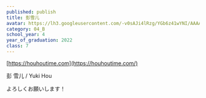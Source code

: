 ```yaml
---
published: publish
title: 彭雪儿
avatar: https://lh3.googleusercontent.com/-v0sAJi4lRzg/YGb6z41wYNI/AAAAAAAAUwA/Kt55C1sUeXMXv8oor7q6KlA8M_5ymuQjQCE0YBhgLKroEAL1Ocqz3J0DipIWvs9j0SFrgtjPUgaRSmIxavDoY_uV8OrYhkMVn-ZSb5UNsYfLgIH3400FOa7UI_83QuTAv8sQB2IYUJ4Z--cp1x4ETSmBh2IBxVMkpoKLC07Bgnxf1UEThaM2b47dSflJ2k5KiruSw--4qvz6PE6Kg11GhOvBLYZognZTPMRiJXcpZfI3qnqkVWGJ25ueSfwP23AFKwvNDy86Zwv41cT3HhYluTkrCPM0ZYTGBwKp7n2HC9NNlCfeHFKd9kyCqa7Foke4dJGOEfosrXoZZFUsILw6sUlwFum0AKp5OoXRK7XOVk3ttV98ey4wVUgG4LHi4uyO0JY20YqwypoxIxxAl7eZ4xgPYipBmvt80kQqxaXi5ddgWdInKse6YzSncqf3y3SUN1sKGMQTTKjFVRoqLhmoR8-RXyB5AgBcyjmkheZijohafvDLC8UOoZMoMRv0qELpejeXSNFCDEvwHKp11wwuA3j-uMCXTh9d8yvM5rdKxAFau3HqNIqzQWqzssnzSgFLR5XJ13nZl8zPsb9F5xUxBMt-QuwCNy1QLN8j2TZxEDs61o9s0YrjNVPpN9t5Bbko4cEi77tgQh7ECIO9rgo0fd4CPFTRaxR6XP5K7WUdXY0RekTQKgji2KMCQBlPV5LaD-6U_fCXyY6wEcZT0OkrkWT8HEiT922gVxQ5QygQIZ_3a3PlkY74AWpMN_7h2ShxkQlb_Dc29CrtU6KVsnhP9JqR2MOxRtpZECVVqMKb4m4MG/iOS%2B%25E3%2581%25AE%25E7%2594%25BB%25E5%2583%258F.jpg
category: 04_B
school_year: 4
year_of_graduation: 2022
class: 7
---
```

[](https://houhoutime.com)[https://houhoutime.com](https://houhoutime.com/)

彭 雪儿 / Yuki Hou

よろしくお願いします！